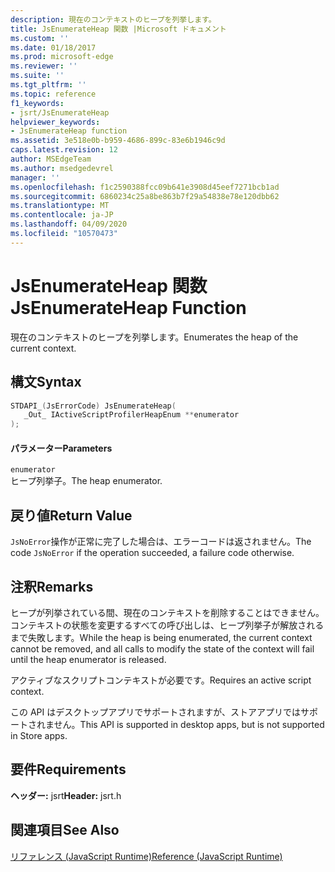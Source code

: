 ```yaml
---
description: 現在のコンテキストのヒープを列挙します。
title: JsEnumerateHeap 関数 |Microsoft ドキュメント
ms.custom: ''
ms.date: 01/18/2017
ms.prod: microsoft-edge
ms.reviewer: ''
ms.suite: ''
ms.tgt_pltfrm: ''
ms.topic: reference
f1_keywords:
- jsrt/JsEnumerateHeap
helpviewer_keywords:
- JsEnumerateHeap function
ms.assetid: 3e518e0b-b959-4686-899c-83e6b1946c9d
caps.latest.revision: 12
author: MSEdgeTeam
ms.author: msedgedevrel
manager: ''
ms.openlocfilehash: f1c2590388fcc09b641e3908d45eef7271bcb1ad
ms.sourcegitcommit: 6860234c25a8be863b7f29a54838e78e120dbb62
ms.translationtype: MT
ms.contentlocale: ja-JP
ms.lasthandoff: 04/09/2020
ms.locfileid: "10570473"
---
```

# <span data-ttu-id="c2489-103">JsEnumerateHeap 関数</span><span class="sxs-lookup"><span data-stu-id="c2489-103">JsEnumerateHeap Function</span></span>
<span data-ttu-id="c2489-104">現在のコンテキストのヒープを列挙します。</span><span class="sxs-lookup"><span data-stu-id="c2489-104">Enumerates the heap of the current context.</span></span>  
  
## <span data-ttu-id="c2489-105">構文</span><span class="sxs-lookup"><span data-stu-id="c2489-105">Syntax</span></span>  
  
```cpp  
STDAPI_(JsErrorCode) JsEnumerateHeap(  
   _Out_ IActiveScriptProfilerHeapEnum **enumerator  
);  
```  
  
#### <span data-ttu-id="c2489-106">パラメーター</span><span class="sxs-lookup"><span data-stu-id="c2489-106">Parameters</span></span>  
 `enumerator`  
 <span data-ttu-id="c2489-107">ヒープ列挙子。</span><span class="sxs-lookup"><span data-stu-id="c2489-107">The heap enumerator.</span></span>  
  
## <span data-ttu-id="c2489-108">戻り値</span><span class="sxs-lookup"><span data-stu-id="c2489-108">Return Value</span></span>  
 <span data-ttu-id="c2489-109">`JsNoError`操作が正常に完了した場合は、エラーコードは返されません。</span><span class="sxs-lookup"><span data-stu-id="c2489-109">The code `JsNoError` if the operation succeeded, a failure code otherwise.</span></span>  
  
## <span data-ttu-id="c2489-110">注釈</span><span class="sxs-lookup"><span data-stu-id="c2489-110">Remarks</span></span>  
 <span data-ttu-id="c2489-111">ヒープが列挙されている間、現在のコンテキストを削除することはできません。コンテキストの状態を変更するすべての呼び出しは、ヒープ列挙子が解放されるまで失敗します。</span><span class="sxs-lookup"><span data-stu-id="c2489-111">While the heap is being enumerated, the current context cannot be removed, and all calls to modify the state of the context will fail until the heap enumerator is released.</span></span>  
  
 <span data-ttu-id="c2489-112">アクティブなスクリプトコンテキストが必要です。</span><span class="sxs-lookup"><span data-stu-id="c2489-112">Requires an active script context.</span></span>  
  
 <span data-ttu-id="c2489-113">この API はデスクトップアプリでサポートされますが、ストアアプリではサポートされません。</span><span class="sxs-lookup"><span data-stu-id="c2489-113">This API is supported in desktop apps, but is not supported in Store apps.</span></span>  
  
## <span data-ttu-id="c2489-114">要件</span><span class="sxs-lookup"><span data-stu-id="c2489-114">Requirements</span></span>  
 <span data-ttu-id="c2489-115">**ヘッダー:** jsrt</span><span class="sxs-lookup"><span data-stu-id="c2489-115">**Header:** jsrt.h</span></span>  
  
## <span data-ttu-id="c2489-116">関連項目</span><span class="sxs-lookup"><span data-stu-id="c2489-116">See Also</span></span>  
 [<span data-ttu-id="c2489-117">リファレンス (JavaScript Runtime)</span><span class="sxs-lookup"><span data-stu-id="c2489-117">Reference (JavaScript Runtime)</span></span>](../chakra-hosting/reference-javascript-runtime.md)